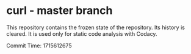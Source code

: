 # curl - master branch

This repository contains the frozen state of the repository.
Its history is cleared. It is used only for static code
analysis with Codacy.

Commit Time: 1715612675